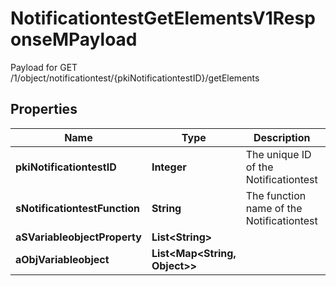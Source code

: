 

# NotificationtestGetElementsV1ResponseMPayload

Payload for GET /1/object/notificationtest/{pkiNotificationtestID}/getElements

## Properties

| Name | Type | Description | Notes |
|------------ | ------------- | ------------- | -------------|
|**pkiNotificationtestID** | **Integer** | The unique ID of the Notificationtest |  |
|**sNotificationtestFunction** | **String** | The function name of the Notificationtest |  |
|**aSVariableobjectProperty** | **List&lt;String&gt;** |  |  |
|**aObjVariableobject** | **List&lt;Map&lt;String, Object&gt;&gt;** |  |  |



